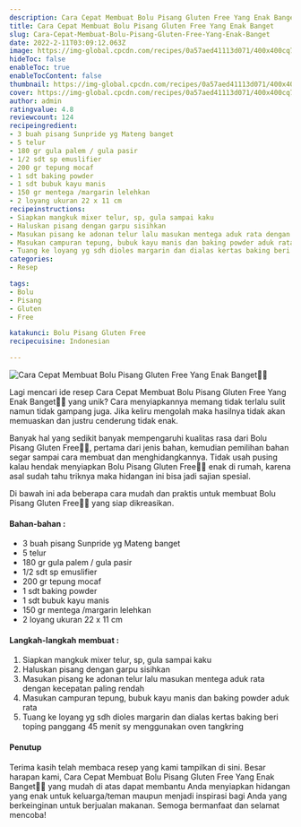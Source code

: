 ```yaml
---
description: Cara Cepat Membuat Bolu Pisang Gluten Free Yang Enak Banget"
title: Cara Cepat Membuat Bolu Pisang Gluten Free Yang Enak Banget
slug: Cara-Cepat-Membuat-Bolu-Pisang-Gluten-Free-Yang-Enak-Banget
date: 2022-2-11T03:09:12.063Z
image: https://img-global.cpcdn.com/recipes/0a57aed41113d071/400x400cq70/photo.jpg
hideToc: false
enableToc: true
enableTocContent: false
thumbnail: https://img-global.cpcdn.com/recipes/0a57aed41113d071/400x400cq70/photo.jpg
cover: https://img-global.cpcdn.com/recipes/0a57aed41113d071/400x400cq70/photo.jpg
author: admin
ratingvalue: 4.8
reviewcount: 124
recipeingredient:
- 3 buah pisang Sunpride yg Mateng banget
- 5 telur
- 180 gr gula palem / gula pasir
- 1/2 sdt sp emuslifier
- 200 gr tepung mocaf
- 1 sdt baking powder
- 1 sdt bubuk kayu manis
- 150 gr mentega /margarin lelehkan
- 2 loyang ukuran 22 x 11 cm
recipeinstructions:
- Siapkan mangkuk mixer telur, sp, gula sampai kaku
- Haluskan pisang dengan garpu sisihkan
- Masukan pisang ke adonan telur lalu masukan mentega aduk rata dengan kecepatan paling rendah
- Masukan campuran tepung, bubuk kayu manis dan baking powder aduk rata
- Tuang ke loyang yg sdh dioles margarin dan dialas kertas baking beri toping panggang 45 menit sy menggunakan oven tangkring
categories:
- Resep

tags:
- Bolu
- Pisang
- Gluten
- Free

katakunci: Bolu Pisang Gluten Free
recipecuisine: Indonesian

---
```


![Cara Cepat Membuat Bolu Pisang Gluten Free Yang Enak Banget👩‍🍳](https://img-global.cpcdn.com/recipes/0a57aed41113d071/400x400cq70/photo.jpg)

Lagi mencari ide resep Cara Cepat Membuat Bolu Pisang Gluten Free Yang Enak Banget👩‍🍳 yang unik? Cara menyiapkannya memang tidak terlalu sulit namun tidak gampang juga. Jika keliru mengolah maka hasilnya tidak akan memuaskan dan justru cenderung tidak enak.

Banyak hal yang sedikit banyak mempengaruhi kualitas rasa dari Bolu Pisang Gluten Free👩‍🍳, pertama dari jenis bahan, kemudian pemilihan bahan segar sampai cara membuat dan menghidangkannya. Tidak usah pusing kalau hendak menyiapkan Bolu Pisang Gluten Free👩‍🍳 enak di rumah, karena asal sudah tahu triknya maka hidangan ini bisa jadi sajian spesial.

Di bawah ini ada beberapa cara mudah dan praktis untuk membuat Bolu Pisang Gluten Free👩‍🍳 yang siap dikreasikan.

<!--inarticleads1-->

#### Bahan-bahan :

- 3 buah pisang Sunpride yg Mateng banget
- 5 telur
- 180 gr gula palem / gula pasir
- 1/2 sdt sp emuslifier
- 200 gr tepung mocaf
- 1 sdt baking powder
- 1 sdt bubuk kayu manis
- 150 gr mentega /margarin lelehkan
- 2 loyang ukuran 22 x 11 cm

<!--inarticleads2-->

#### Langkah-langkah membuat :

1. Siapkan mangkuk mixer telur, sp, gula sampai kaku
1. Haluskan pisang dengan garpu sisihkan
1. Masukan pisang ke adonan telur lalu masukan mentega aduk rata dengan kecepatan paling rendah
1. Masukan campuran tepung, bubuk kayu manis dan baking powder aduk rata
1. Tuang ke loyang yg sdh dioles margarin dan dialas kertas baking beri toping panggang 45 menit sy menggunakan oven tangkring

#### Penutup

Terima kasih telah membaca resep yang kami tampilkan di sini. Besar harapan kami, Cara Cepat Membuat Bolu Pisang Gluten Free Yang Enak Banget👩‍🍳 yang mudah di atas dapat membantu Anda menyiapkan hidangan yang enak untuk keluarga/teman maupun menjadi inspirasi bagi Anda yang berkeinginan untuk berjualan makanan. Semoga bermanfaat dan selamat mencoba!